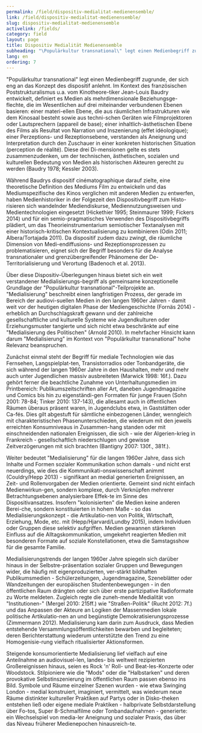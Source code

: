 ```yaml
---
permalink: /field/dispositiv-medialitat-medienensemble/
link: /field/dispositiv-medialitat-medienensemble/
slug: dispositiv-medialitat-medienensemble
activelink: /fields/
category: field
layout: page
title: Dispositiv Medialität Medienensemble
subheading: "\Populärkultur transnational\" legt einen Medienbegriff zugrunde, der sich eng an das Konzept des dispositif anlehnt."
lang: en
ordering: 7
---
```



<!-- more -->

"Populärkultur transnational" legt einen Medienbegriff zugrunde, der sich eng an das Konzept des dispositif anlehnt. Im Kontext des französischen Poststrukturalismus u.a. vom Kinotheore-tiker Jean-Louis Baudry entwickelt, definiert es Medien als mehrdimensionale Beziehungsge-flechte, die im Wesentlichen auf drei miteinander verbundenen Ebenen basieren: einer materi-ellen Ebene, die aus räumlichen Infrastrukturen wie dem Kinosaal besteht sowie aus techni-schen Geräten wie Filmprojektoren oder Lautsprechern (appareil de base); einer inhaltlich-ästhetischen Ebene des Films als Resultat von Narration und Inszenierung (effet idéologique); einer Perzeptions- und Rezeptionsebene, verstanden als Aneignung und Interpretation durch den Zuschauer in einer konkreten historischen Situation (perception de réalité). Diese drei Di-mensionen gelte es stets zusammenzudenken, um der technischen, ästhetischen, sozialen und kulturellen Bedeutung von Medien als historischen Akteuren gerecht zu werden (Baudry 1978; Kessler 2003).


Während Baudrys dispositif cinématographique darauf zielte, eine theoretische Definition des Mediums Film zu entwickeln und das Mediumspezifische des Kinos verglichen mit anderen Medien zu entwerfen, haben Medienhistoriker in der Folgezeit den Dispositivbegriff zum Histo-risieren sich wandelnder Mediendiskurse, Mediennutzungsweisen und Medientechnologien eingesetzt (Hickethier 1995; Steinmaurer 1999; Fickers 2014) und für ein semio-pragmatisches Verwenden des Dispositivbegriffs plädiert, um das Theorieinstrumentarium semiotischer Textanalysen mit einer historisch-kritischen Kontextualisierung zu kombinieren (Odin 2011; Albera/Tortajada 2011). Da dispositif zudem dazu zwingt, die räumliche Dimension von Medi-endiffusions- und Rezeptionsprozessen zu problematisieren, eignet sich der Begriff besonders für die Analyse transnationaler und grenzübergreifender Phänomene der De-Territorialisierung und Verortung (Badenoch et al. 2013).


Über diese Dispositiv-Überlegungen hinaus bietet sich ein weit verstandener Medialisierungs-begriff als gemeinsame konzeptionelle Grundlage der "Populärkultur transnational"-Teilprojekte an. "Medialisierung" beschreibt einen langfristigen Prozess, der gerade im Bereich der audiovi-suellen Medien in den langen 1960er Jahren - damit weit vor der heutigen digitalen Phase der Mediengeschichte (Fornäs 2014) - erheblich an Durchschlagskraft gewann und der zahlreiche gesellschaftliche und kulturelle Systeme wie Jugendkulturen oder Erziehungsmuster tangierte und sich nicht etwa beschränkte auf eine "Medialisierung des Politischen" (Arnold 2010). In mehrfacher Hinsicht kann darum "Medialisierung" im Kontext von "Populärkultur transnational" hohe Relevanz beanspruchen.


Zunächst einmal steht der Begriff für mediale Technologien wie das Fernsehen, Langspielplat-ten, Transistorradios oder Tonbandgeräte, die sich während der langen 1960er Jahre in den Haushalten, mehr und mehr auch unter Jugendlichen massiv ausbreiteten (Marwick 1998: 16f.). Dazu gehört ferner die beachtliche Zunahme von Unterhaltungsmedien im Printbereich: Publikumszeitschriften aller Art, daneben Jugendmagazine und Comics bis hin zu eigenständi-gen Formaten für junge Frauen (Sohn 2001: 78-84; Tinker 2010: 137-143), die allesamt auch in öffentlichen Räumen überaus präsent waren, in Jugendclubs etwa, in Gaststätten oder Ca-fés. Dies gilt abgestuft für sämtliche einbezogenen Länder, wenngleich mit charakteristischen Phasenunterschieden, die wiederum mit den jeweils erreichten Konsumniveaus in Zusammen-hang standen oder mit einschneidenden nationalen Ereignissen, die sich - wie der Algerien-krieg in Frankreich - gesellschaftlich niederschlugen und gewisse Zeitverzögerungen mit sich brachten (Bantigny 2007: 130f., 381f.).


Weiter bedeutet "Medialisierung" für die langen 1960er Jahre, dass sich Inhalte und Formen sozialer Kommunikation schon damals - und nicht erst neuerdings, wie dies die Kommunikati-onswissenschaft animmt (Couldry/Hepp 2013) - signifikant an medial generierten Ereignissen, an Zeit- und Rollenvorgaben der Medien orientierte. Gemeint sind nicht einfach Medienwirkun-gen, sondern komplexe, durch Verknüpfen mehrerer Betrachtungsebenen analysierbare Effek-te im Sinne des Dispositivansatzes. Insofern "kolonisierten" die Medien keine anderen Berei-che, sondern konstituierten in hohem Maße - so das Medialisierungskonzept - die Artikulatio-nen von Politik, Wirtschaft, Erziehung, Mode, etc. mit (Hepp/Hjarvard/Lundby 2015), indem Individuen oder Gruppen diese selektiv aufgriffen. Medien gewannen stärkeren Einfluss auf die Alltagskommunikation, umgekehrt reagierten Medien mit besonderen Formate auf soziale Konstellationen, etwa die Samstagsshow für die gesamte Familie.


Medialisierungstrends der langen 1960er Jahre spiegeln sich darüber hinaus in der Selbstre-präsentation sozialer Gruppen und Bewegungen wider, die häufig mit eigenproduzierten, ver-stärkt bildhaften Publikumsmedien - Schülerzeitungen, Jugendmagazine, Szeneblätter oder Wandzeitungen der europäischen Studentenbewegungen - in den öffentlichen Raum drängten oder sich über erste partizipative Radioformate zu Worte meldeten. Zugleich regte die zuneh-mende Medialität von "Institutionen-" (Mergel 2010: 215ff.) wie "Straßen-Politik" (Rucht 2012: 7f.) und das Anpassen der Akteure an Logiken der Massenmedien lokale politische Artikulatio-nen an und begünstigte Demokratisierungsprozesse (Zimmermann 2012). Medialisierung kam darin zum Ausdruck, dass Medien entstehende Versammlungsöffentlichkeiten bewarben und begleiteten; deren Berichterstattung wiederum unterstützte den Trend zu eine Homogenisie-rung vielfach ritualisierter Aktionsformen.


Steigende konsumorientierte Medialisierung lief vielfach auf eine Anteilnahme an audiovisuel-len, landes- bis weltweit rezipierten Großereignissen hinaus, seien es Rock 'n' Roll- und Beat-les-Konzerte oder Woodstock. Stilpioniere wie die "Mods" oder die "Halbstarken" und deren provokative Selbstinszenierung im öffentlichen Raum passen ebenso ins Bild. Symbole und Räume einzelner Szenen wurden - wie etwa Swinging London - medial konstruiert, imaginiert, vermittelt, was wiederum neue Räume distinkter kultureller Praktiken auf Partys oder in Disko-theken entstehen ließ oder eigene mediale Praktiken - halbprivate Selbstdarstellung über Fo-tos, Super 8-Schmalfilme oder Tonbandaufnahmen - generierte: ein Wechselspiel von media-ler Aneignung und sozialer Praxis, das über das Niveau früherer Medienepochen hinausreich-te.
